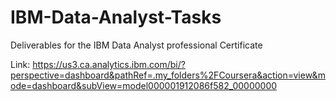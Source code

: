 # IBM-Data-Analyst-Tasks
Deliverables for the IBM Data Analyst professional Certificate 

Link: https://us3.ca.analytics.ibm.com/bi/?perspective=dashboard&pathRef=.my_folders%2FCoursera&action=view&mode=dashboard&subView=model000001912086f582_00000000
